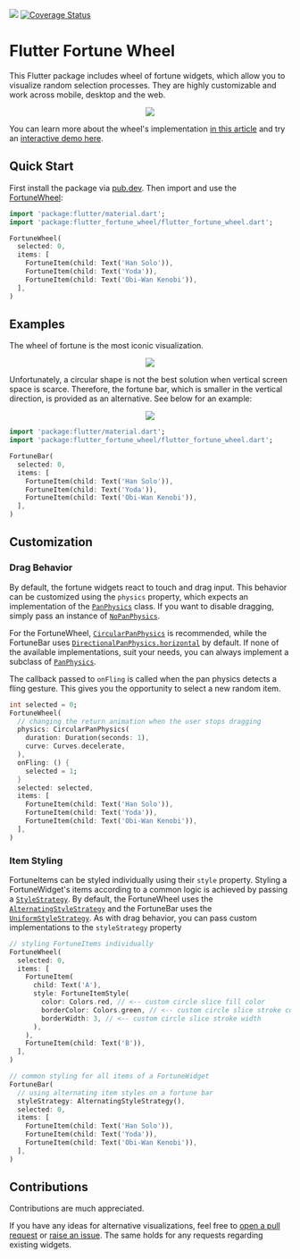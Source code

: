 [![](https://img.shields.io/pub/v/flutter_fortune_wheel)](https://pub.dev/packages/flutter_fortune_wheel)
[![Coverage Status](https://coveralls.io/repos/github/kevlatus/flutter_fortune_wheel/badge.svg?branch=main)](https://coveralls.io/github/kevlatus/flutter_fortune_wheel?branch=main)

# Flutter Fortune Wheel

This Flutter package includes wheel of fortune widgets, which allow you to visualize random selection processes.
They are highly customizable and work across mobile, desktop and the web.

<p align="center">
  <img src="https://raw.githubusercontent.com/kevlatus/flutter_fortune_wheel/main/images/img-wheel-256.png">
</p>

You can learn more about the wheel's implementation [in this article](https://www.kevlatus.de/blog/making-of-flutter-fortune-wheel)
and try an [interactive demo here](https://kevlatus.github.io/flutter_fortune_wheel).

## Quick Start

First install the package via [pub.dev](https://pub.dev/packages/flutter_fortune_wheel/install).
Then import and use the [FortuneWheel](https://pub.dev/documentation/flutter_fortune_wheel/latest/flutter_fortune_wheel/FortuneWheel-class.html):

```dart
import 'package:flutter/material.dart';
import 'package:flutter_fortune_wheel/flutter_fortune_wheel.dart';

FortuneWheel(
  selected: 0,
  items: [
    FortuneItem(child: Text('Han Solo')),
    FortuneItem(child: Text('Yoda')),
    FortuneItem(child: Text('Obi-Wan Kenobi')),
  ],
)
```

## Examples

The wheel of fortune is the most iconic visualization.

<p align="center">
  <img src="https://raw.githubusercontent.com/kevlatus/flutter_fortune_wheel/main/images/wheel-spin.gif">
</p>

Unfortunately, a circular shape is not the best solution when vertical screen space is scarce. Therefore,
the fortune bar, which is smaller in the vertical direction, is provided as an alternative. See below for an example:

<p align="center">
  <img src="https://raw.githubusercontent.com/kevlatus/flutter_fortune_wheel/main/images/img-bar-anim.gif">
</p>

```dart
import 'package:flutter/material.dart';
import 'package:flutter_fortune_wheel/flutter_fortune_wheel.dart';

FortuneBar(
  selected: 0,
  items: [
    FortuneItem(child: Text('Han Solo')),
    FortuneItem(child: Text('Yoda')),
    FortuneItem(child: Text('Obi-Wan Kenobi')),
  ],
)
```

## Customization

### Drag Behavior

By default, the fortune widgets react to touch and drag input. This behavior can be customized using the `physics` property, which expects an implementation
of the [`PanPhysics`](https://pub.dev/documentation/flutter_fortune_wheel/latest/flutter_fortune_wheel/PanPhysics-class.html) class.
If you want to disable dragging, simply pass an instance of [`NoPanPhysics`](https://pub.dev/documentation/flutter_fortune_wheel/latest/flutter_fortune_wheel/NoPanPhysics-class.html).

For the FortuneWheel, [`CircularPanPhysics`](https://pub.dev/documentation/flutter_fortune_wheel/latest/flutter_fortune_wheel/CircularPanPhysics-class.html)
is recommended, while the FortuneBar uses [`DirectionalPanPhysics.horizontal`](https://pub.dev/documentation/flutter_fortune_wheel/latest/flutter_fortune_wheel/DirectionalPanPhysics/DirectionalPanPhysics.horizontal.html)
by default. If none of the available implementations, suit your needs, you can always implement a subclass of [`PanPhysics`](https://pub.dev/documentation/flutter_fortune_wheel/latest/flutter_fortune_wheel/PanPhysics-class.html).

The callback passed to `onFling` is called when the pan physics detects a fling gesture. This gives
you the opportunity to select a new random item.

```dart
int selected = 0;
FortuneWheel(
  // changing the return animation when the user stops dragging
  physics: CircularPanPhysics(
    duration: Duration(seconds: 1),
    curve: Curves.decelerate,
  ),
  onFling: () {
    selected = 1;
  }
  selected: selected,
  items: [
    FortuneItem(child: Text('Han Solo')),
    FortuneItem(child: Text('Yoda')),
    FortuneItem(child: Text('Obi-Wan Kenobi')),
  ],
)
```

### Item Styling

FortuneItems can be styled individually using their `style` property. Styling a FortuneWidget's
items according to a common logic is achieved by passing a [`StyleStrategy`](https://pub.dev/documentation/flutter_fortune_wheel/latest/flutter_fortune_wheel/StyleStrategy-class.html).
By default, the FortuneWheel uses the [`AlternatingStyleStrategy`](https://pub.dev/documentation/flutter_fortune_wheel/latest/flutter_fortune_wheel/AlternatingStyleStrategy-class.html)
and the FortuneBar uses the [`UniformStyleStrategy`](https://pub.dev/documentation/flutter_fortune_wheel/latest/flutter_fortune_wheel/UniformStyleStrategy-class.html).
As with drag behavior, you can pass custom implementations to the `styleStrategy` property

```dart
// styling FortuneItems individually
FortuneWheel(
  selected: 0,
  items: [
    FortuneItem(
      child: Text('A'),
      style: FortuneItemStyle(
        color: Colors.red, // <-- custom circle slice fill color
        borderColor: Colors.green, // <-- custom circle slice stroke color
        borderWidth: 3, // <-- custom circle slice stroke width
      ),
    ),
    FortuneItem(child: Text('B')),
  ],
)

// common styling for all items of a FortuneWidget
FortuneBar(
  // using alternating item styles on a fortune bar
  styleStrategy: AlternatingStyleStrategy(),
  selected: 0,
  items: [
    FortuneItem(child: Text('Han Solo')),
    FortuneItem(child: Text('Yoda')),
    FortuneItem(child: Text('Obi-Wan Kenobi')),
  ],
)
```

## Contributions

Contributions are much appreciated.

If you have any ideas for alternative visualizations, feel free to 
[open a pull request](https://github.com/kevlatus/flutter_fortune_wheel/pulls) or
[raise an issue](https://github.com/kevlatus/flutter_fortune_wheel/issues).
The same holds for any requests regarding existing widgets.
